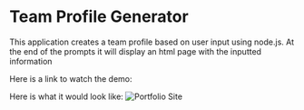 # Team Profile Generator
This application creates a team profile based on user input using node.js. At the end of the prompts it will display an html page with the inputted information

Here is a link to watch the demo:

Here is what it would look like: 
![Portfolio Site]()